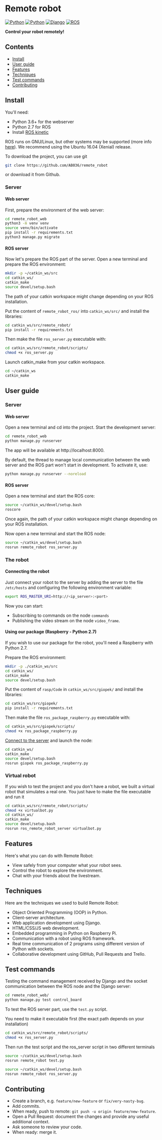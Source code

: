 # Remote robot

[![Python](https://img.shields.io/badge/python-3.6-blue.svg?style=flat-square)](https://docs.python.org/3/)
[![Python](https://img.shields.io/badge/python-2.7-blue.svg?style=flat-square)](https://docs.python.org/2/)
[![Django](https://img.shields.io/badge/django-2.1-blue.svg?style=flat-square)](https://www.djangoproject.com)
[![ROS](https://img.shields.io/badge/ROS-kinetic-blue.svg)](http://wiki.ros.org/kinetic)

**Control your robot remotely!**

## Contents

- [Install](#install)
- [User guide](#user-guide)
- [Features](#features)
- [Techniques](#techniques)
- [Test commands](#test-commands)
- [Contributing](#contributing)


## Install

You'll need:
- Python 3.6+ for the webserver
- Python 2.7 for ROS
- Install [ROS kinetic](http://wiki.ros.org/kinetic)

ROS runs on GNU/Linux, but other systems may be supported (more info [here](http://wiki.ros.org/kinetic)). We recommend using the Ubuntu 16.04 (Xenial) release.


To download the project, you can use git
```bash
git clone https://github.com/AB036/remote_robot
```
or download it from Github.


### Server

#### Web server
First, prepare the environment of the web server:

```bash
cd remote_robot_web
python3 -m venv venv
source venv/bin/activate
pip install -r requirements.txt
python3 manage.py migrate
```

#### ROS server

Now let's prepare the ROS part of the server. Open a new terminal and prepare the ROS environment:
```bash
mkdir -p ~/catkin_ws/src
cd catkin_ws/
catkin_make
source devel/setup.bash
```
The path of your catkin workspace might change depending on your ROS installation.


Put the content of `remote_robot_ros/` into  `catkin_ws/src/` and install the libraries:
```bash
cd catkin_ws/src/remote_robot/
pip install -r requirements.txt
```

Then make the file `ros_server.py` executable with:
```bash
cd catkin_ws/src/remote_robot/scripts/
chmod +x ros_server.py
```

Launch catkin_make from your catkin workspace.
```bash
cd ~/catkin_ws
catkin_make
```


## User guide

### Server

#### Web server

Open a new terminal and cd into the project. Start the development server:	

 ```bash
cd remote_robot_web
python manage.py runserver	
```
The app will be available at http://localhost:8000.	

 By default, the thread to manage local communication between the web server and the ROS part won't start in development. To activate it, use:	

 ```bash
python manage.py runserver --noreload	
```

#### ROS server

Open a new terminal and start the ROS core:
```bash
source ~/catkin_ws/devel/setup.bash
roscore
```
Once again, the path of your catkin workspace might change depending on your ROS installation.


Now open a new terminal and start the ROS node:
```bash
source ~/catkin_ws/devel/setup.bash
rosrun remote_robot ros_server.py
```

### The robot
#### Connecting the robot
Just connect your robot to the server by adding the server to the file `/etc/hosts` and configuring the following environment variable:
```bash
export ROS_MASTER_URI=http://<ip_server>:<port>
```

Now you can start:
- Subscribing to commands on the node `commands`
- Publishing the video stream on the node `video_frame`.

#### Using our package (Raspberry - Python 2.7)
If you wish to use our package for the robot, you'll need a Raspberry with Python 2.7.

Prepare the ROS environment:
```bash
mkdir -p ./catkin_ws/src
cd catkin_ws/
catkin_make
source devel/setup.bash
```

Put the content of `rasp/Code` in  `catkin_ws/src/giopek/` and install the libraries:
```bash
cd catkin_ws/src/giopek/
pip install -r requirements.txt
```

Then make the file `ros_package_raspberry.py` executable with:
```bash
cd catkin_ws/src/giopek/scripts/
chmod +x ros_package_raspberry.py
```

[Connect to the server](#connecting-the-robot) and launch the node:
```bash
cd catkin_ws/
catkin_make
source devel/setup.bash
rosrun giopek ros_package_raspberry.py
```

### Virtual robot
If you wish to test the project and you don't have a robot, we built a virtual robot that simulates a real one. You just have to make the file executable and run it
```bash
cd catkin_ws/src/remote_robot/scripts/
chmod +x virtualbot.py
cd catkin_ws/
catkin_make
source devel/setup.bash
rosrun ros_remote_robot_server virtualbot.py
```

## Features

Here's what you can do with Remote Robot:

- View safely from your computer what your robot sees.
- Control the robot to explore the environment.
- Chat with your friends about the livestream.

## Techniques

Here are the techniques we used to build Remote Robot:

- Object Oriented Programming (OOP) in Python.
- Client-server architecture.
- Web application development using Django.
- HTML/CSS/JS web development.
- Embedded programming in Python on Raspberry Pi.
- Communication with a robot using ROS framework.
- Real time communication of 2 programs using different version of Python with sockets.
- Collaborative development using GitHub, Pull Requests and Trello.

## Test commands

Testing the command management received by Django and the socket communication between the ROS node and the Django server:
```bash
cd remote_robot_web/
python manage.py test control_board
```


To test the ROS server part, use the `test.py` script.

You need to make it executable first (the exact path depends on your installation)
```bash
cd catkin_ws/src/remote_robot/scripts/
chmod +x ros_server.py
```

Then run the test script and the ros_server script in two different terminals
```bash
source ~/catkin_ws/devel/setup.bash
rosrun remote_robot test.py
```
```bash
source ~/catkin_ws/devel/setup.bash
rosrun remote_robot ros_server.py
```



## Contributing

- Create a branch, e.g. `feature/new-feature` or `fix/very-nasty-bug`.
- Add commits.
- When ready, push to remote: `git push -u origin feature/new-feature`.
- Open a Pull Request: document the changes and provide any useful additional context.
- Ask someone to review your code.
- When ready: merge it.
